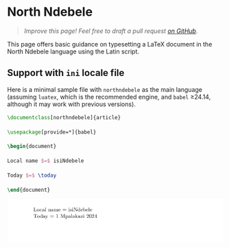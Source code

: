 # North Ndebele

<blockquote>
  <p><em>Improve this page! Feel free to draft a pull request <a href="https://github.com/latex3/babel/tree/docs/docs">on GitHub</a></em>.</p>
</blockquote>

This page offers basic guidance on typesetting a LaTeX document in the
North Ndebele language using the Latin script.

## Support with `ini` locale file

Here is a minimal sample file with `northndebele` as the main language
(assuming `luatex`, which is the recommended engine, and `babel` ≥24.14,
although it may work with previous versions).

```tex
\documentclass[northndebele]{article}

\usepackage[provide=*]{babel}

\begin{document}

Local name $=$ isiNdebele

Today $=$ \today

\end{document}
```

![](../media/locale-northndebele.png)